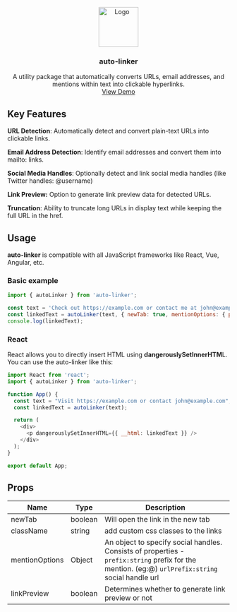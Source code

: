 <!-- PROJECT LOGO -->
<p align="center">
  <a href="https://github.com/chanchal16/auto-linker">
    <img src="https://res.cloudinary.com/cr07/image/upload/v1726732074/linked-rings_ppywau.svg" alt="Logo" width="90" height="90">
  </a>
  <h3 align="center">auto-linker</h3>

  <p align="center">
    A utility package that automatically converts URLs, email addresses, and mentions within text into clickable hyperlinks.
    <br />
    <a href="" target="_blank">View Demo</a>
  </p>
</p>


## Key Features
**URL Detection**:
Automatically detect and convert plain-text URLs into clickable links.

**Email Address Detection**:
Identify email addresses and convert them into mailto: links.

**Social Media Handles**:
Optionally detect and link social media handles (like Twitter handles: @username)

**Link Preview:**
Option to generate link preview data for detected URLs.

**Truncation**: 
Ability to truncate long URLs in display text while keeping the full URL in the href.


## Usage
**auto-linker** is compatible with all JavaScript frameworks like React, Vue, Angular, etc.

### Basic example
```javascript
import { autoLinker } from 'auto-linker';

const text = 'Check out https://example.com or contact me at john@example.com. You can also find me on twitter @john';
const linkedText = autoLinker(text, { newTab: true, mentionOptions: { prefix: "@", urlPrefix: "https://twitter.com/"} });
console.log(linkedText);

```

### React
React allows you to directly insert HTML using **dangerouslySetInnerHTM**L. You can use the auto-linker like this:

```javascript
import React from 'react';
import { autoLinker } from 'auto-linker';

function App() {
  const text = "Visit https://example.com or contact john@example.com";
  const linkedText = autoLinker(text);

  return (
    <div>
      <p dangerouslySetInnerHTML={{ __html: linkedText }} />
    </div>
  );
}

export default App;
```

## Props
| Name           | Type    | Description                                                                                                                                     |
|----------------|---------|-------------------------------------------------------------------------------------------------------------------------------------------------|
| newTab         | boolean | Will open the link in the new tab                                                                                                               |
| className      | string  | add custom css classes to the links                                                                                                             |
| mentionOptions | Object  | An object to specify social handles. Consists of properties - `prefix:string` prefix for the mention. (eg:@) `urlPrefix:string` social handle url |
| linkPreview    | boolean | Determines whether to generate link preview or not                                                                                              |
